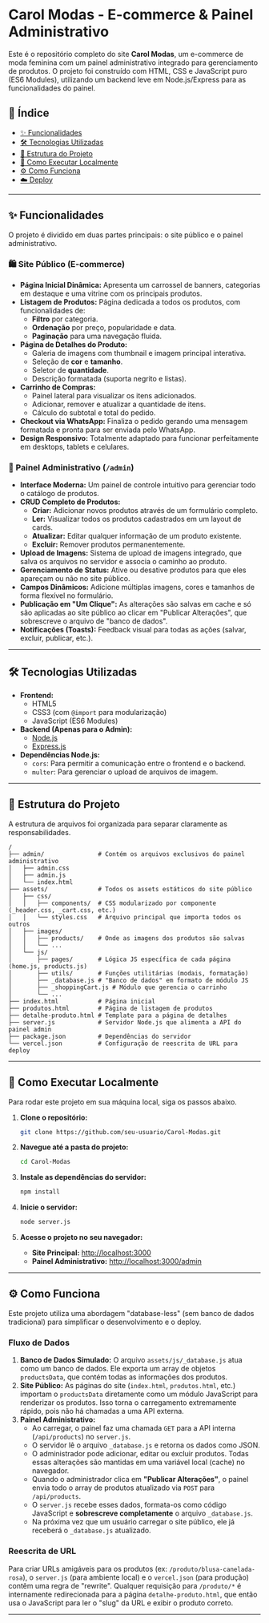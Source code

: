 # Carol Modas - E-commerce & Painel Administrativo

Este é o repositório completo do site **Carol Modas**, um e-commerce de moda feminina com um painel administrativo integrado para gerenciamento de produtos. O projeto foi construído com HTML, CSS e JavaScript puro (ES6 Modules), utilizando um backend leve em Node.js/Express para as funcionalidades do painel.

## 📜 Índice

  * [✨ Funcionalidades](https://www.google.com/search?q=%23-funcionalidades)
  * [🛠️ Tecnologias Utilizadas](https://www.google.com/search?q=%23%EF%B8%8F-tecnologias-utilizadas)
  * [📂 Estrutura do Projeto](https://www.google.com/search?q=%23-estrutura-do-projeto)
  * [🚀 Como Executar Localmente](https://www.google.com/search?q=%23-como-executar-localmente)
  * [⚙️ Como Funciona](https://www.google.com/search?q=%23%EF%B8%8F-como-funciona)
  * [☁️ Deploy](https://www.google.com/search?q=%23%EF%B8%8F-deploy)

-----

## ✨ Funcionalidades

O projeto é dividido em duas partes principais: o site público e o painel administrativo.

### 🛍️ Site Público (E-commerce)

  * **Página Inicial Dinâmica:** Apresenta um carrossel de banners, categorias em destaque e uma vitrine com os principais produtos.
  * **Listagem de Produtos:** Página dedicada a todos os produtos, com funcionalidades de:
      * **Filtro** por categoria.
      * **Ordenação** por preço, popularidade e data.
      * **Paginação** para uma navegação fluida.
  * **Página de Detalhes do Produto:**
      * Galeria de imagens com thumbnail e imagem principal interativa.
      * Seleção de **cor** e **tamanho**.
      * Seletor de **quantidade**.
      * Descrição formatada (suporta negrito e listas).
  * **Carrinho de Compras:**
      * Painel lateral para visualizar os itens adicionados.
      * Adicionar, remover e atualizar a quantidade de itens.
      * Cálculo do subtotal e total do pedido.
  * **Checkout via WhatsApp:** Finaliza o pedido gerando uma mensagem formatada e pronta para ser enviada pelo WhatsApp.
  * **Design Responsivo:** Totalmente adaptado para funcionar perfeitamente em desktops, tablets e celulares.

### 🔐 Painel Administrativo (`/admin`)

  * **Interface Moderna:** Um painel de controle intuitivo para gerenciar todo o catálogo de produtos.
  * **CRUD Completo de Produtos:**
      * **Criar:** Adicionar novos produtos através de um formulário completo.
      * **Ler:** Visualizar todos os produtos cadastrados em um layout de cards.
      * **Atualizar:** Editar qualquer informação de um produto existente.
      * **Excluir:** Remover produtos permanentemente.
  * **Upload de Imagens:** Sistema de upload de imagens integrado, que salva os arquivos no servidor e associa o caminho ao produto.
  * **Gerenciamento de Status:** Ative ou desative produtos para que eles apareçam ou não no site público.
  * **Campos Dinâmicos:** Adicione múltiplas imagens, cores e tamanhos de forma flexível no formulário.
  * **Publicação em "Um Clique":** As alterações são salvas em cache e só são aplicadas ao site público ao clicar em "Publicar Alterações", que sobrescreve o arquivo de "banco de dados".
  * **Notificações (Toasts):** Feedback visual para todas as ações (salvar, excluir, publicar, etc.).

-----

## 🛠️ Tecnologias Utilizadas

  * **Frontend:**
      * HTML5
      * CSS3 (com `@import` para modularização)
      * JavaScript (ES6 Modules)
  * **Backend (Apenas para o Admin):**
      * [Node.js](https://nodejs.org/)
      * [Express.js](https://expressjs.com/pt-br/)
  * **Dependências Node.js:**
      * `cors`: Para permitir a comunicação entre o frontend e o backend.
      * `multer`: Para gerenciar o upload de arquivos de imagem.

-----

## 📂 Estrutura do Projeto

A estrutura de arquivos foi organizada para separar claramente as responsabilidades.

```
/
├── admin/               # Contém os arquivos exclusivos do painel administrativo
│   ├── admin.css
│   ├── admin.js
│   └── index.html
├── assets/              # Todos os assets estáticos do site público
│   ├── css/
│   │   ├── components/  # CSS modularizado por componente (_header.css, _cart.css, etc.)
│   │   └── styles.css   # Arquivo principal que importa todos os outros
│   ├── images/
│   │   ├── products/    # Onde as imagens dos produtos são salvas
│   │   └── ...
│   └── js/
│       ├── pages/       # Lógica JS específica de cada página (home.js, products.js)
│       ├── utils/       # Funções utilitárias (modais, formatação)
│       ├── _database.js # "Banco de dados" em formato de módulo JS
│       ├── _shoppingCart.js # Módulo que gerencia o carrinho
│       └── ...
├── index.html           # Página inicial
├── produtos.html        # Página de listagem de produtos
├── detalhe-produto.html # Template para a página de detalhes
├── server.js            # Servidor Node.js que alimenta a API do painel admin
├── package.json         # Dependências do servidor
└── vercel.json          # Configuração de reescrita de URL para deploy
```

-----

## 🚀 Como Executar Localmente

Para rodar este projeto em sua máquina local, siga os passos abaixo.

1.  **Clone o repositório:**

    ```bash
    git clone https://github.com/seu-usuario/Carol-Modas.git
    ```

2.  **Navegue até a pasta do projeto:**

    ```bash
    cd Carol-Modas
    ```

3.  **Instale as dependências do servidor:**

    ```bash
    npm install
    ```

4.  **Inicie o servidor:**

    ```bash
    node server.js
    ```

5.  **Acesse o projeto no seu navegador:**

      * **Site Principal:** [http://localhost:3000](https://www.google.com/search?q=http://localhost:3000)
      * **Painel Administrativo:** [http://localhost:3000/admin](https://www.google.com/search?q=http://localhost:3000/admin)

-----

## ⚙️ Como Funciona

Este projeto utiliza uma abordagem "database-less" (sem banco de dados tradicional) para simplificar o desenvolvimento e o deploy.

### Fluxo de Dados

1.  **Banco de Dados Simulado:** O arquivo `assets/js/_database.js` atua como um banco de dados. Ele exporta um array de objetos `productsData`, que contém todas as informações dos produtos.
2.  **Site Público:** As páginas do site (`index.html`, `produtos.html`, etc.) importam o `productsData` diretamente como um módulo JavaScript para renderizar os produtos. Isso torna o carregamento extremamente rápido, pois não há chamadas a uma API externa.
3.  **Painel Administrativo:**
      * Ao carregar, o painel faz uma chamada `GET` para a API interna (`/api/products`) no `server.js`.
      * O servidor lê o arquivo `_database.js` e retorna os dados como JSON.
      * O administrador pode adicionar, editar ou excluir produtos. Todas essas alterações são mantidas em uma variável local (cache) no navegador.
      * Quando o administrador clica em **"Publicar Alterações"**, o painel envia todo o array de produtos atualizado via `POST` para `/api/products`.
      * O `server.js` recebe esses dados, formata-os como código JavaScript e **sobrescreve completamente** o arquivo `_database.js`.
      * Na próxima vez que um usuário carregar o site público, ele já receberá o `_database.js` atualizado.

### Reescrita de URL

Para criar URLs amigáveis para os produtos (ex: `/produto/blusa-canelada-rosa`), o `server.js` (para ambiente local) e o `vercel.json` (para produção) contêm uma regra de "rewrite". Qualquer requisição para `/produto/*` é internamente redirecionada para a página `detalhe-produto.html`, que então usa o JavaScript para ler o "slug" da URL e exibir o produto correto.

-----
